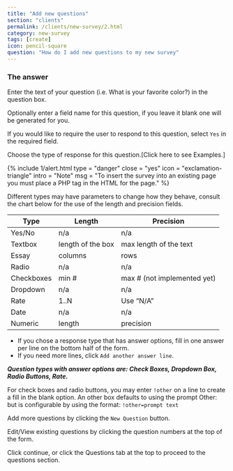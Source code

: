 ```yaml
---
title: "Add new questions"
section: "clients"
permalink: /clients/new-survey/2.html
category: new-survey
tags: [create]
icon: pencil-square
question: "How do I add new questions to my new survey"
---
```


### The answer

Enter the text of your question (i.e. What is your favorite color?) in the question box.

Optionally enter a field name for this question, if you leave it blank one will be generated for you.

If you would like to require the user to respond to this question, select `Yes` in the required field.

Choose the type of response for this question.[Click here to see Examples.]

{% include 1/alert.html type = "danger" close = "yes" icon = "exclamation-triangle" intro = "Note" msg = "To insert the survey into an existing page you must place a PHP tag in the HTML for the page." %}

Different types may have parameters to change how they behave, consult the chart below for the use of the length and precision fields.


<table class="table table-hover">
  <thead>
    <tr class="bg-primary">
      <th>Type</th>
      <th>Length</th>
      <th>Precision</th>
    </tr>
  </thead>
  <tbody>
    <tr>
      <td>Yes/No</td>
      <td>n/a</td>
      <td>n/a</td>
    </tr>
    <tr>
      <td>Textbox</td>
      <td>length of the box</td>
      <td>max length of the text</td>
    </tr>
    <tr>
      <td>Essay</td>
      <td>columns</td>
      <td>rows</td>
    </tr>
    <tr>
      <td>Radio</td>
      <td>n/a</td>
      <td>n/a</td>
    </tr>
    <tr>
      <td>Checkboxes</td>
      <td>min #</td>
      <td>max # (not implemented yet)</td>
    </tr>
    <tr>
      <td>Dropdown</td>
      <td>n/a</td>
      <td>n/a</td>
    </tr>
    <tr>
      <td>Rate</td>
      <td>1..N</td>
      <td>Use “N/A”</td>
    </tr>
    <tr>
      <td>Date</td>
      <td>n/a</td>
      <td>n/a</td>
    </tr>
    <tr>
      <td>Numeric</td>
      <td>length</td>
      <td>precision</td>
    </tr>
  </tbody>
</table>


* If you chose a response type that has answer options, fill in one answer per line on the bottom half of the form.
* If you need more lines, click `Add another answer line`.


***Question types with answer options are: Check Boxes, Dropdown Box, Radio Buttons, Rate.***

For check boxes and radio buttons, you may enter `!other` on a line to create a fill in the blank option. An other box defaults to using the prompt Other: but is configurable by using the format: `!other=prompt text`

Add more questions by clicking the `New Question` button.

Edit/View existing questions by clicking the question numbers at the top of the form.

Click continue, or click the Questions tab at the top to proceed to the questions section.
